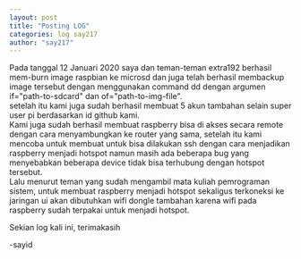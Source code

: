 ```yaml
---
layout: post
title: "Posting LOG"
categories: log say217
author: "say217"
---
```


Pada tanggal 12 Januari 2020 saya dan teman-teman extra192 berhasil mem-burn image raspbian ke microsd dan juga telah berhasil membackup image tersebut dengan menggunakan command dd dengan argumen if="path-to-sdcard" dan of="path-to-img-file".  
setelah itu kami juga sudah berhasil membuat 5 akun tambahan selain super user pi berdasarkan id github kami.  
Kami juga sudah berhasil membuat raspberry bisa di akses secara remote dengan cara menyambungkan ke router yang sama, setelah itu kami mencoba untuk membuat untuk bisa dilakukan ssh dengan cara menjadikan raspberry menjadi hotspot namun masih ada beberapa bug yang menyebabkan beberapa device tidak bisa terhubung dengan hotspot tersebut.  
Lalu menurut teman yang sudah mengambil mata kuliah pemrograman sistem, untuk membuat raspberry menjadi hotspot sekaligus terkoneksi ke jaringan ui akan dibutuhkan wifi dongle tambahan karena wifi pada raspberry sudah terpakai untuk menjadi hotspot.

Sekian log kali ini, terimakasih

-sayid